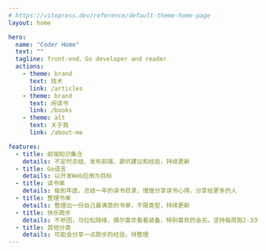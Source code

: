 ```yaml
---
# https://vitepress.dev/reference/default-theme-home-page
layout: home

hero:
  name: "Coder Home"
  text: ""
  tagline: front-end、Go developer and reader
  actions:
    - theme: brand
      text: 技术
      link: /articles
    - theme: brand
      text: 闲读书
      link: /books
    - theme: alt
      text: 关于我
      link: /about-me

features:
  - title: 前端知识集合
    details: 不定时总结、发布前端、避坑建议和经验，持续更新
  - title: Go语言
    details: 以开发Web应用为目标
  - title: 读书单
    details: 每到年底，总结一年的读书目录，慢慢分享读书心得，分享给更多的人
  - title: 整理书单
    details: 整理出一份自己最满意的书单，不限类型，持续更新
  - title: 快乐跑步
    details: 不参团，马拉松随缘，偶尔喜欢看看装备，特别喜欢的会买。坚持每周跑2-3次，享受跑步的快乐
  - title: 其他分类
    details: 可能会分享一点跑步的经验，待整理
---
```

